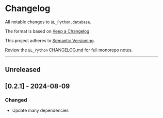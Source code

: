 # Changelog

All notable changes to `BL_Python.database`.

The format is based on [Keep a Changelog](https://keepachangelog.com/en/1.1.0/).

This project adheres to [Semantic Versioning](https://semver.org/spec/v2.0.0.html).

Review the `BL_Python` [CHANGELOG.md](https://github.com/uclahs-cds/BL_Python/blob/main/CHANGELOG.md) for full monorepo notes.


---
## Unreleased

## [0.2.1] - 2024-08-09
### Changed
* Update many dependencies
